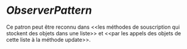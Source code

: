 # _ObserverPattern_
 Ce patron peut être reconnu dans &lt;&lt;les méthodes de souscription qui stockent des objets dans une liste>>  et &lt;&lt;par les appels des objets de cette liste à la méthode update>>.
